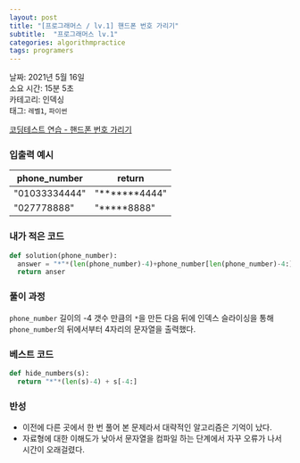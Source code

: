 ```yaml
---
layout: post
title: "[프로그래머스 / lv.1] 핸드폰 번호 가리기"
subtitle:  "프로그래머스 lv.1"
categories: algorithmpractice
tags: programers
---
```


날짜: 2021년 5월 16일  
소요 시간: 15분 5초  
카테고리: 인덱싱  
태그: `레벨1`, `파이썬`  


[코딩테스트 연습 - 핸드폰 번호 가리기](https://programmers.co.kr/learn/courses/30/lessons/12948)

### 입출력 예시  

|phone_number|return|
|---|---|
|"01033334444"|"*******4444"|
|"027778888"|"*****8888"|  
  
  
### 내가 적은 코드

```python
def solution(phone_number):
  answer = "*"*(len(phone_number)-4)+phone_number[len(phone_number)-4:]
  return anser
```

### 풀이 과정  

`phone_number` 길이의 -4 갯수 만큼의 `*`을 만든 다음 뒤에 인덱스 슬라이싱을 통해 `phone_number`의 뒤에서부터 4자리의 문자열을 출력했다.  
  
  
### 베스트 코드

```python
def hide_numbers(s):
  return "*"*(len(s)-4) + s[-4:]
```

### 반성

- 이전에 다른 곳에서 한 번 풀어 본 문제라서 대략적인 알고리즘은 기억이 났다.
- 자료형에 대한 이해도가 낮아서 문자열을 컴파일 하는 단계에서 자꾸 오류가 나서 시간이 오래걸렸다.  
  
  
